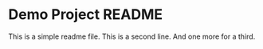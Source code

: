 # Demo Project README

This is a simple readme file.
This is a second line.
And one more for a third.
